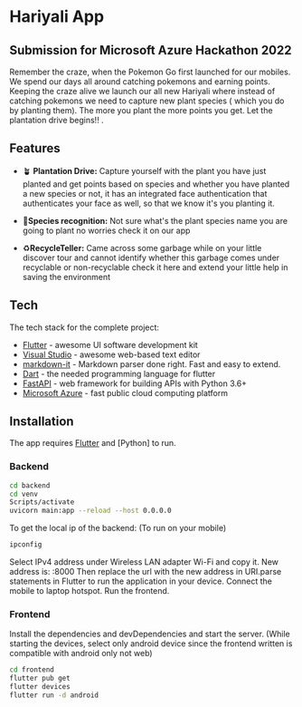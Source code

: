 # Hariyali App
## Submission for Microsoft Azure Hackathon 2022


Remember the craze, when the Pokemon Go first launched for our mobiles. We spend our days all around catching pokemons and earning points. Keeping the craze alive we launch our all new Hariyali where instead of catching pokemons we need to capture new plant species ( which you do by planting them). The more you plant the more points you get. Let the plantation drive begins!! .


## Features

- 🪴 **Plantation Drive:** Capture yourself with the plant you have just planted and get points based on species and whether you have planted a new species or not, it has an integrated face authentication that authenticates your face as well, so that we know it's you planting it.

- 🌱**Species recognition:** Not sure what's the plant species name you are going to plant   no worries check it on our app

- ♻️**RecycleTeller:**   Came across some garbage while on your little discover tour and cannot identify whether this garbage comes under recyclable or non-recyclable check it here and extend your little help in saving the environment 

## Tech

The tech stack for the complete project:

- [Flutter] - awesome UI software development kit 
- [Visual Studio] - awesome web-based text editor
- [markdown-it] - Markdown parser done right. Fast and easy to extend.
- [Dart] - the needed programming language for flutter
- [FastAPI] - web framework for building APIs with Python 3.6+
- [Microsoft Azure] - fast public cloud computing platform


## Installation

The app requires [Flutter] and [Python] to run.

### Backend

```sh
cd backend
cd venv
Scripts/activate
uvicorn main:app --reload --host 0.0.0.0
```

To get the local ip of the backend: (To run on your mobile)
```sh
ipconfig
```
Select IPv4 address under Wireless LAN adapter Wi-Fi and copy it.
New address is: <ip>:8000
Then replace the url with the new address in URI.parse statements in Flutter to run the application in your device.
Connect the mobile to laptop hotspot.
Run the frontend.

### Frontend
Install the dependencies and devDependencies and start the server.
(While starting the devices, select only android device since the frontend written is compatible with android only not web)
```sh
cd frontend
flutter pub get
flutter devices
flutter run -d android
```


[//]: # (These are reference links used in the body of this note and get stripped out when the markdown processor does its job. There is no need to format nicely because it shouldn't be seen. Thanks SO - http://stackoverflow.com/questions/4823468/store-comments-in-markdown-syntax)

   [flutter]:<https://flutter.dev/>
   [markdown-it]: <https://github.com/markdown-it/markdown-it>
   [Visual Studio]: <https://visualstudio.microsoft.com/>
   [FastAPI]: <https://fastapi.tiangolo.com/>
   [Dart]: <https://dart.dev/>
   [Microsoft Azure]: <https://azure.microsoft.com/en-in/>
